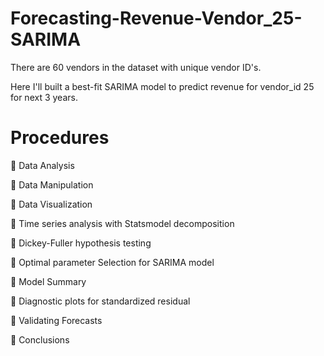 # Forecasting-Revenue-Vendor_25-SARIMA

There are 60 vendors in the dataset with unique vendor ID's. 

Here I'll built a best-fit SARIMA model to predict revenue for vendor_id 25 for next 3 years.

# Procedures
 Data Analysis 

 Data Manipulation 

 Data Visualization 

 Time series analysis with Statsmodel decomposition 

 Dickey-Fuller hypothesis testing 

 Optimal parameter Selection for SARIMA model 

 Model Summary 

 Diagnostic plots for standardized residual 

 Validating Forecasts 

 Conclusions 
